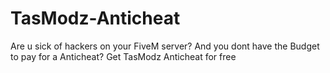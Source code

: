 # TasModz-Anticheat
Are u sick of hackers on your FiveM server? And you dont have the Budget to pay for a Anticheat? Get TasModz Anticheat for free
